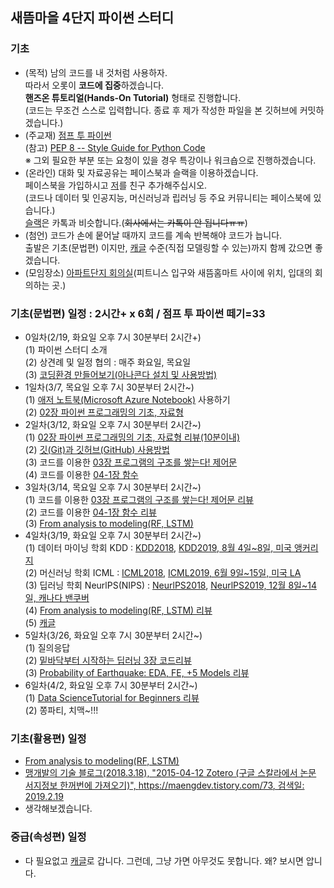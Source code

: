 ## 새뜸마을 4단지 파이썬 스터디
### 기초
- (목적) 남의 코드를 내 것처럼 사용하자.  
  따라서 오롯이 <b>코드에 집중</b>하겠습니다.  
  <b>핸즈온 튜토리얼(Hands-On Tutorial)</b> 형태로 진행합니다.  
  (코드는 무조건 스스로 입력합니다. 종료 후 제가 작성한 파일을 본 깃허브에 커밋하겠습니다.)  
- (주교재) [점프 투 파이썬](https://wikidocs.net/book/1)  
  (참고) [PEP 8 -- Style Guide for Python Code](https://www.python.org/dev/peps/pep-0008/)  
  ※ 그외 필요한 부분 또는 요청이 있을 경우 특강이나 워크숍으로 진행하겠습니다.  
- (온라인) 대화 및 자료공유는 페이스북과 슬랙을 이용하겠습니다.  
  페이스북을 가입하시고 [저](https://www.facebook.com/ur1ove)를 친구 추가해주십시오.  
  (코드나 데이터 및 인공지능, 머신러닝과 립러닝 등 주요 커뮤니티는 페이스북에 있습니다.)  
  [슬랙](https://sddcode.slack.com)은 카톡과 비슷합니다.(~~회사에서는 카톡이 안 됩니다ㅠㅠ~~)
- (첨언) 코드가 손에 뭍어날 때까지 코드를 계속 반복해야 코드가 늡니다.  
  출발은 기초(문법편) 이지만, [캐글](https://www.kaggle.com/) 수준(직접 모델링할 수 있는)까지 함께 갔으면 좋겠습니다.  
- (모임장소) [아파트단지 회의실](img/회의실_위치.jpg)(피트니스 입구와 새뜸홈마트 사이에 위치, 입대의 회의하는 곳.)
### 기초(문법편) 일정 : 2시간+ x 6회 / 점프 투 파이썬 떼기=33
- 0일차(2/19, 화요일 오후 7시 30분부터 2시간+)  
  (1) 파이썬 스터디 소개  
  (2) 상견례 및 일정 협의 : 매주 화요일, 목요일   
  (3) [코딩환경 만들어보기(아나콘다 설치 및 사용방법)](https://github.com/ur1ove/KEIML/blob/master/Python_2018-1/01_Download_Anaconda.md)  
- 1일차(3/7, 목요일 오후 7시 30분부터 2시간~)  
  (1) [애저 노트북(Microsoft Azure Notebook)](https://notebooks.azure.com/) 사용하기  
  (2) [02장 파이썬 프로그래밍의 기초, 자료형](https://wikidocs.net/11)  
- 2일차(3/12, 화요일 오후 7시 30분부터 2시간~)  
  (1) [02장 파이썬 프로그래밍의 기초, 자료형 리뷰(10분이내)](https://wikidocs.net/11)  
  (2) [깃(Git)과 깃허브(GitHub) 사용방법](https://github.com/keibigdata/BigPortal/tree/master/docs/colloboration/git)  
  (3) 코드를 이용한 [03장 프로그램의 구조를 쌓는다! 제어문](https://wikidocs.net/19)  
  (4) 코드를 이용한 [04-1장 함수](https://wikidocs.net/24)
- 3일차(3/14, 목요일 오후 7시 30분부터 2시간~)  
  (1) 코드를 이용한 [03장 프로그램의 구조를 쌓는다! 제어문 리뷰](https://wikidocs.net/19)  
  (2) 코드를 이용한 [04-1장 함수 리뷰](https://wikidocs.net/24)  
  (3) [From analysis to modeling(RF, LSTM)](https://www.kaggle.com/leekltw1/from-analysis-to-modeling-rf-lstm)  
- 4일차(3/19, 화요일 오후 7시 30분부터 2시간~)  
  (1) 데이터 마이닝 학회 KDD : [KDD2018](https://www.kdd.org/kdd2018/), [KDD2019, 8월 4일~8일, 미국 앵커리지](https://www.kdd.org/kdd2019/)  
  (2) 머신러닝 학회 ICML : [ICML2018](https://icml.cc/Conferences/2018), [ICML2019, 6월 9일~15일, 미국 LA](https://icml.cc/Conferences/2019)  
  (3) 딥러닝 학회 NeurlPS(NIPS) : [NeurlPS2018](https://nips.cc/Conferences/2018), [NeurlPS2019, 12월 8일~14일, 캐나다 밴쿠버](https://nips.cc/Conferences/2019)  
  (4) [From analysis to modeling(RF, LSTM) 리뷰](https://www.kaggle.com/leekltw1/from-analysis-to-modeling-rf-lstm)  
  (5) [캐글](https://www.kaggle.com/)    
- 5일차(3/26, 화요일 오후 7시 30분부터 2시간~)  
  (1) 질의응답  
  (2) [밑바닥부터 시작하는 딥러닝 3장 코드리뷰](https://github.com/pineoc/Deep-Learning-scratch-study/tree/master/book-code/ch03)  
  (3) [Probability of Earthquake: EDA, FE, +5 Models 리뷰](https://www.kaggle.com/mjbahmani/probability-of-earthquake-eda-fe-5-models)  
- 6일차(4/2, 화요일 오후 7시 30분부터 2시간~)  
  (1) [Data ScienceTutorial for Beginners 리뷰](https://www.kaggle.com/kanncaa1/data-sciencetutorial-for-beginners)  
  (2) 쫑파티, 치맥~!!!  
  
### 기초(활용편) 일정
- [From analysis to modeling(RF, LSTM)](https://www.kaggle.com/leekltw1/from-analysis-to-modeling-rf-lstm)  
- [맹개발의 기술 블로그(2018.3.18), "2015-04-12 Zotero (구글 스칼라에서 논문 서지정보 한꺼번에 가져오기)", https://maengdev.tistory.com/73, 검색일: 2019.2.19](https://maengdev.tistory.com/73)  
- 생각해보겠습니다.
### 중급(속성편) 일정
- 다 필요없고 [캐글](https://www.kaggle.com/)로 갑니다. 그런데, 그냥 가면 아무것도 못합니다. 왜? 보시면 압니다.  

